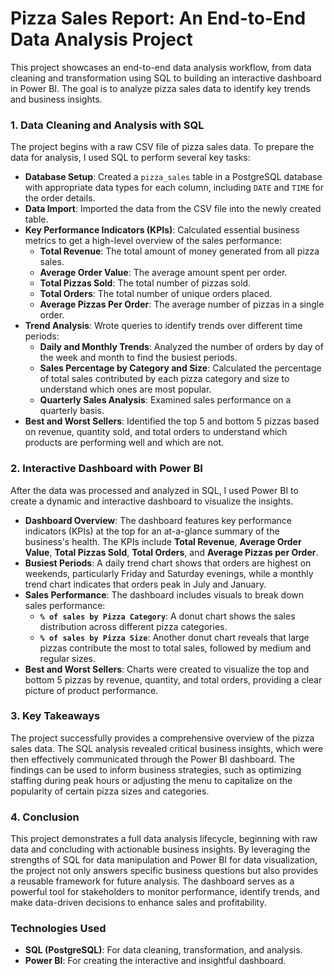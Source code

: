 # Pizza Sales Report: An End-to-End Data Analysis Project

This project showcases an end-to-end data analysis workflow, from data cleaning and transformation using SQL to building an interactive dashboard in Power BI. The goal is to analyze pizza sales data to identify key trends and business insights.

### 1. Data Cleaning and Analysis with SQL

The project begins with a raw CSV file of pizza sales data. To prepare the data for analysis, I used SQL to perform several key tasks:

* **Database Setup**: Created a `pizza_sales` table in a PostgreSQL database with appropriate data types for each column, including `DATE` and `TIME` for the order details.
* **Data Import**: Imported the data from the CSV file into the newly created table.
* **Key Performance Indicators (KPIs)**: Calculated essential business metrics to get a high-level overview of the sales performance:
    * **Total Revenue**: The total amount of money generated from all pizza sales.
    * **Average Order Value**: The average amount spent per order.
    * **Total Pizzas Sold**: The total number of pizzas sold.
    * **Total Orders**: The total number of unique orders placed.
    * **Average Pizzas Per Order**: The average number of pizzas in a single order.
* **Trend Analysis**: Wrote queries to identify trends over different time periods:
    * **Daily and Monthly Trends**: Analyzed the number of orders by day of the week and month to find the busiest periods.
    * **Sales Percentage by Category and Size**: Calculated the percentage of total sales contributed by each pizza category and size to understand which ones are most popular.
    * **Quarterly Sales Analysis**: Examined sales performance on a quarterly basis.
* **Best and Worst Sellers**: Identified the top 5 and bottom 5 pizzas based on revenue, quantity sold, and total orders to understand which products are performing well and which are not.

### 2. Interactive Dashboard with Power BI

After the data was processed and analyzed in SQL, I used Power BI to create a dynamic and interactive dashboard to visualize the insights.

* **Dashboard Overview**: The dashboard features key performance indicators (KPIs) at the top for an at-a-glance summary of the business's health. The KPIs include **Total Revenue**, **Average Order Value**, **Total Pizzas Sold**, **Total Orders**, and **Average Pizzas per Order**.
* **Busiest Periods**: A daily trend chart shows that orders are highest on weekends, particularly Friday and Saturday evenings, while a monthly trend chart indicates that orders peak in July and January.
* **Sales Performance**: The dashboard includes visuals to break down sales performance:
    * **`% of sales by Pizza Category`**: A donut chart shows the sales distribution across different pizza categories.
    * **`% of sales by Pizza Size`**: Another donut chart reveals that large pizzas contribute the most to total sales, followed by medium and regular sizes.
* **Best and Worst Sellers**: Charts were created to visualize the top and bottom 5 pizzas by revenue, quantity, and total orders, providing a clear picture of product performance. 

### 3. Key Takeaways

The project successfully provides a comprehensive overview of the pizza sales data. The SQL analysis revealed critical business insights, which were then effectively communicated through the Power BI dashboard. The findings can be used to inform business strategies, such as optimizing staffing during peak hours or adjusting the menu to capitalize on the popularity of certain pizza sizes and categories.


### 4. Conclusion

This project demonstrates a full data analysis lifecycle, beginning with raw data and concluding with actionable business insights. By leveraging the strengths of SQL for data manipulation and Power BI for data visualization, the project not only answers specific business questions but also provides a reusable framework for future analysis. The dashboard serves as a powerful tool for stakeholders to monitor performance, identify trends, and make data-driven decisions to enhance sales and profitability.

### Technologies Used

* **SQL (PostgreSQL)**: For data cleaning, transformation, and analysis.
* **Power BI**: For creating the interactive and insightful dashboard.

